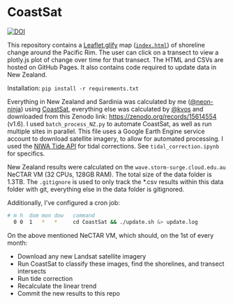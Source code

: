 # CoastSat

[![DOI](https://zenodo.org/badge/829830765.svg)](https://zenodo.org/doi/10.5281/zenodo.13835882)

This repository contains a [Leaflet.glify](https://github.com/robertleeplummerjr/Leaflet.glify) map ([`index.html`](index.html)) of shoreline change around the Pacific Rim. The user can click on a transect to view a plotly.js plot of change over time for that transect. The HTML and CSVs are hosted on GitHub Pages. It also contains code required to update data in New Zealand.

Installation: `pip install -r requirements.txt`

Everything in New Zealand and Sardinia was calculated by me ([@neon-ninja](https://github.com/neon-ninja)) using [CoastSat](https://github.com/kvos/CoastSat), everything else was calculated by [@kvos](https://github.com/kvos) and downloaded from this Zenodo link: https://zenodo.org/records/15614554 (v1.6). I used `batch_process_NZ.py` to automate CoastSat, as well as run multiple sites in parallel. This file uses a Google Earth Engine service account to download satellite imagery, to allow for automated processing. I used the [NIWA Tide API](https://developer.niwa.co.nz/docs/tide-api/1/overview) for tidal corrections. See `tidal_correction.ipynb` for specifics.

New Zealand results were calculated on the `wave.storm-surge.cloud.edu.au` NeCTAR VM (32 CPUs, 128GB RAM). The total size of the data folder is 1.3TB. The `.gitignore` is used to only track the *.csv results within this data folder with git, everything else in the data folder is gitignored.

Additionally, I've configured a cron job:

```bash
# m h  dom mon dow   command
  0 0  1   *   *     cd CoastSat && ./update.sh &> update.log
```

On the above mentioned NeCTAR VM, which should, on the 1st of every month:
- Download any new Landsat satellite imagery
- Run CoastSat to classify these images, find the shorelines, and transect intersects
- Run tide correction
- Recalculate the linear trend
- Commit the new results to this repo
